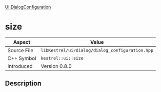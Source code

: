 [UI.DialogConfiguration](index)
# size
| Aspect | Value |
| --- | --- |
| Source File | `libKestrel/ui/dialog/dialog_configuration.hpp` |
| C++ Symbol | `kestrel::ui::size` |
| Introduced | Version 0.8.0 |
## Description

